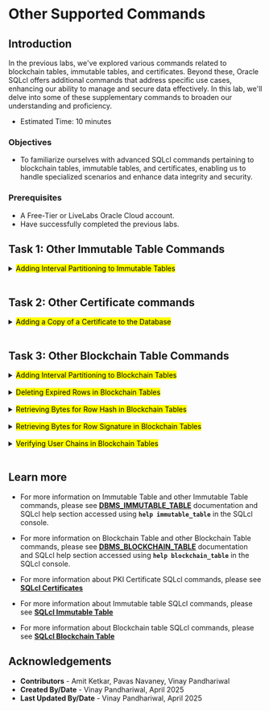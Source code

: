 # Other Supported Commands

## **Introduction**

In the previous labs, we've explored various commands related to blockchain tables, immutable tables, and certificates. Beyond these, Oracle SQLcl offers additional commands that address specific use cases, enhancing our ability to manage and secure data effectively. In this lab, we'll delve into some of these supplementary commands to broaden our understanding and proficiency.

* Estimated Time: 10 minutes

### Objectives

- To familiarize ourselves with advanced SQLcl commands pertaining to blockchain tables, immutable tables, and certificates, enabling us to handle specialized scenarios and enhance data integrity and security.

### Prerequisites

* A Free-Tier or LiveLabs Oracle Cloud account.
* Have successfully completed the previous labs.


## Task 1: Other Immutable Table Commands
<details>
<summary><mark>Adding Interval Partitioning to Immutable Tables</mark></summary>

The **`immutable_table add_interval_partitioning`** command adds interval partitioning to an existing, non-partitioned Immutable Table. This feature automatically creates partitions for new data at regular intervals based on the specified settings, streamlining data management. It is supported for **V1** and **V2 Immutable Tables** starting from database version **23ai**.

#### Usage:
<pre>
immutable_table add_interval_partitioning {OPTIONS}
</pre>

<details>
<summary>**Options:**</summary>
- **`-table_name|-tab <table_name>` (Required):** Specifies the name of the Immutable Table. The table name can be preceded by its schema name. For case-sensitive schema or table names, enclose the full name in double quotes, and individual parts in double, double quotes.
- **`-interval_number|-intnum <interval_number>` (Required):** Defines the interval for partition creation. For example, setting `1` creates a partition every 1 unit of the specified frequency.
- **`-interval_frequency|-intfreq <interval_frequency>` (Required):** Specifies the time unit for the interval. Acceptable values are:
    - `YEAR`
    - `MONTH`
    - `DAY`
    - `HOUR`
    - `MINUTE`
- **`-first_high_timestamp|-firsthigh <first_high_timestamp>` (Required):** A timestamp specifying the upper boundary of the first partition. This timestamp determines the starting point for partition creation.
</details>
</br>

#### Key Notes:
1. This command is equivalent to the **`DBMS_IMMUTABLE_TABLE.ADD_INTERVAL_PARTITIONING`** PL/SQL procedure for programmatic operations.
2. It is only applicable to non-partitioned Immutable Tables.
3. Adding interval partitioning automates partition management, reducing manual overhead for handling large datasets.

By using the **`add_interval_partitioning`** command, you can seamlessly manage time-based data in Immutable Tables, ensuring efficient and scalable performance.
</details>
</br>


## Task 2: Other Certificate commands

<details>
<summary><mark>Adding a Copy of a Certificate to the Database</mark></summary>

The **`certificate add_copy`** command is used to copy an X.509 certificate from one pluggable database to another while retaining its original Global Unique Identifier (GUID). This ensures consistency in signature verification for Blockchain Tables across replicated or migrated environments.

#### Usage:
<pre>
certificate add_copy {OPTIONS}
</pre>

<details>
<summary>**Options:**</summary>
- **`-cert_file|-cf <cert_file>` (Required):** Specifies the X.509 certificate file to be copied into the database. This file is used for signature verification.
- **`-cert_guid|-cg <cert_guid>` (Required):** Specifies the GUID of the certificate being copied. The original GUID is preserved for consistency across databases.
- **`-username|-uname <username>` (Optional):** Specifies the database user under whose schema the certificate will be added. If omitted, the certificate is added to the current user's schema.
</details>
</br>

#### Key Notes:
1. This command is equivalent to the **`DBMS_USER_CERTS.ADD_COPY`** PL/SQL procedure.
2. The certificate GUID is preserved to maintain compatibility for verifying signatures in replicated Blockchain Tables.

By using the **`add_copy`** command, you can ensure seamless integration of certificates across pluggable databases, enabling consistent and secure signature verification in distributed environments.
</details>
</br>


## Task 3: Other Blockchain Table Commands

<details>
<summary><mark>Adding Interval Partitioning to Blockchain Tables</mark></summary>

The **`blockchain_table add_interval_partitioning`** command adds interval partitioning to an existing, non-partitioned Blockchain Table (V1 or V2). Interval partitioning automatically creates partitions based on a specified time interval, enhancing the manageability and performance of large Blockchain Tables.


#### Usage:
<pre>
blockchain_table add_interval_partitioning {OPTIONS}
</pre>

<details>
<summary>**Options:**</summary>
- **`-table_name|-tab <table_name>` (Required):** Specifies the name of the Blockchain Table to which interval partitioning will be added. Use double quotes for case-sensitive table names.
- **`-interval_number|-intnum <interval_number>` (Required):** Sets the interval value (e.g., 1, 2, 3) for partition creation.
- **`-interval_frequency|-intfreq <interval_frequency>` (Required):** Specifies the frequency for the interval. Supported values:
    - `YEAR`
    - `MONTH`
    - `DAY`
    - `HOUR`
    - `MINUTE`
- **`-first_high_timestamp|-firsthigh <first_high_timestamp>` (Required):** Specifies the upper boundary of the first partition. This timestamp determines when the initial interval ends.
</details>
</details>
</br>

<details>
<summary><mark>Deleting Expired Rows in Blockchain Tables</mark></summary>

The **`blockchain_table delete_expired_rows`** command deletes expired rows from a Blockchain Table. Expired rows are those that have surpassed the retention period defined during table creation.

#### Usage:
<pre>
blockchain_table delete_expired_rows {OPTIONS}
</pre>

<details>
<summary>**Options:**</summary>
- **`-table_name|-tab <table_name>` (Required):** Specifies the name of the Blockchain Table from which expired rows will be deleted. Use double quotes for case-sensitive table names.
- **`-before_timestamp|-before <before_timestamp>` (Optional):** Deletes rows with timestamps less than the specified value, formatted as per `NLS_SESSION_PARAMETERS`. Behavior:
    - If NULL: Deletes all expired rows in the table.
    - If older than the calculated timestamp: Deletes expired rows with timestamps less than the specified value.
    - If younger than the calculated timestamp: Deletes rows based on the retention policy.
    - Default: `NULL`.
- **`-rowcount <rowcount>` (Optional):** Specifies the number of rows deleted.
</details>
</details>
</br>


<details>
<summary><mark>Retrieving Bytes for Row Hash in Blockchain Tables</mark></summary>

The **`blockchain_table get_bytes_for_row_hash`** command retrieves the bytes of a specific row in a Blockchain Table. The output includes metadata-value pairs and column-data-value pairs in column position order, followed by the hash for the previous row in the chain. This is essential for inspecting row-specific cryptographic details.

#### Usage:
<pre>
blockchain_table get_bytes_for_row_hash {OPTIONS}
</pre>

<details>
<summary>**Options:**</summary>
- **`-table_name|-tab <table_name>` (Required):** Specifies the name of the Blockchain Table. Use double quotes for case-sensitive table names.
- **`-instance_id|-inst <instance_id>` (Optional):** Restricts the operation to rows inserted on the specified instance.
- **`-chain_id|-ch <chain_id>` (Optional):** Specifies the chain to which the row belongs. By default, Blockchain Tables have 32 chains per database instance numbered from 0 to 31.
- **`-sequence_id|-seq <sequence_id>` (Optional):** Specifies the position of the row within the chain.
- **`-data_format|-df <data_format>` (Optional, Default: `1`):** Specifies the version of the data layout for the hash. Currently, only `1` is supported.
- **`-row_data_file <row_data_file>` (Optional):** Specifies the file to save the generated row data bytes.
- **`-user_chain|-uchain <user_chain>` (Optional):** For V2 Blockchain Tables, specifies the user chain when the bytes for the cryptographic hash on the user chain are desired. Specify `NULL` for system chains.
- **`-keycol1_name|-kc1name <keycol1_name>` (Optional):** Specifies the name of the first key column.
- **`-keycol1_value|-kc1val <keycol1_value>` (Optional):** Specifies the value of the first key column.
- **`-keycol2_name|-kc2name <keycol2_name>` (Optional):** Specifies the name of the second key column (for composite keys).
- **`-keycol2_value|-kc2val <keycol2_value>` (Optional):** Specifies the value of the second key column.
- **`-keycol3_name|-kc3name <keycol3_name>` (Optional):** Specifies the name of the third key column (for composite keys).
- **`-keycol3_value|-kc3val <keycol3_value>` (Optional):** Specifies the value of the third key column.
- **`-pdb_guid <pdb_guid>` (Optional):** For V2 Blockchain Tables, specifies the GUID of the Pluggable Database (PDB) that inserted the row. Must be `NULL` for V1 Blockchain Tables.
</details>

</details>
</br>

<details>
<summary><mark>Retrieving Bytes for Row Signature in Blockchain Tables</mark></summary>

The **`blockchain_table get_bytes_for_row_signature`** command retrieves the bytes used to compute a user signature, a delegate signature, or a countersignature. The bytes returned represent the cryptographic input for the specified type of signature, enabling external validation or troubleshooting.

#### Usage:
<pre>
blockchain_table get_bytes_for_row_signature {OPTIONS}
</pre>

<details>
<summary>**Options:**</summary>
- **`-table_name|-tab <table_name>` (Required):** Specifies the name of the Blockchain Table. Use double quotes for case-sensitive table names.
- **`-instance_id|-inst <instance_id>` (Optional):** Restricts the operation to rows inserted on the specified database instance.
- **`-chain_id|-ch <chain_id>` (Optional):** Specifies the chain to which the row belongs. By default, Blockchain Tables have 32 chains per database instance numbered from 0 to 31.
- **`-sequence_id|-seq <sequence_id>` (Optional):** Specifies the position of the row within the chain.
- **`-data_format|-df <data_format>` (Optional, Default: `1`):** Specifies the version of the data layout for the hash in the row. Currently, only `1` is supported.
- **`-row_data_file <row_data_file>` (Optional):** Specifies the file to save the generated row data bytes.
- **`-keycol1_name|-kc1name <keycol1_name>` (Optional):** Specifies the name of the first key column.
- **`-keycol1_value|-kc1val <keycol1_value>` (Optional):** Specifies the value of the first key column.
- **`-keycol2_name|-kc2name <keycol2_name>` (Optional):** Specifies the name of the second key column (for composite keys).
- **`-keycol2_value|-kc2val <keycol2_value>` (Optional):** Specifies the value of the second key column.
- **`-keycol3_name|-kc3name <keycol3_name>` (Optional):** Specifies the name of the third key column (for composite keys).
- **`-keycol3_value|-kc3val <keycol3_value>` (Optional):** Specifies the value of the third key column.
- **`-pdb_guid <pdb_guid>` (Optional):** For V2 Blockchain Tables, specifies the GUID of the Pluggable Database (PDB) that inserted the row. Must be `NULL` for V1 Blockchain Tables.
- **`-type <type>` (Optional, Default: `USER`):** Specifies the type of signature bytes to retrieve. Acceptable values:
    - `USER`
    - `DELEGATE`
    - `COUNTERSIGNATURE`
</details>
</details>
</br>


<details>
<summary><mark>Verifying User Chains in Blockchain Tables</mark></summary>

The **`blockchain_table verify_user_chains`** command verifies rows associated with one or more user-defined chains in a Blockchain Table. This feature is applicable when the user chains feature is enabled during the creation of a Blockchain Table. The command ensures the integrity and authenticity of user chain data by validating hash chains and optional signatures.


#### Usage:
<pre>
blockchain_table verify_user_chains {OPTIONS}
</pre>

<details>
<summary>**Options:**</summary>
- **`-table_name|-tab <table_name>` (Required):** Specifies the name of the Blockchain Table. The name can include a schema prefix for clarity. Use double quotes for case-sensitive names.
- **`-user_chain|-uchain <user_chain>` (Required):** Specifies the name of the user-defined chain to verify.
- **`-rowcount <rowcount>` (Optional):** Outputs the number of successfully verified rows.
- **`-keycol1_value|-kc1val <key_value>` (Optional):** Specifies the value of the first key column for identifying the user chain.
- **`-keycol2_value|-kc2val <key_value>` (Optional):** Specifies the value of the second key column (for composite keys).
- **`-keycol3_value|-kc3val <key_value>` (Optional):** Specifies the value of the third key column (for composite keys).
- **`-low_timestamp|-low <low_timestamp>` (Optional):** Restricts the operation to rows created after the specified timestamp. Default is `NULL`.
- **`-high_timestamp|-high <high_timestamp>` (Optional):** Restricts the operation to rows created before the specified timestamp. Default is `NULL`.
- **`-skip_user_signature|-skipuser` (Optional):** Skips validation of user signatures if present. Default is `FALSE`.
- **`-skip_delegate_signature|-skipdlg` (Optional):** Skips validation of delegate signatures if present. Default is `FALSE`.
- **`-skip_countersignature|-skipctr` (Optional):** Skips validation of countersignatures if present. Default is `FALSE`.
- **`-pdb_guid <pdb_guid>` (Optional):** For V2 Blockchain Tables, specifies the GUID of the Pluggable Database (PDB) that inserted the row. Must be `NULL` for V1 tables.
</details>
</details>
</br>

## Learn more

* For more information on Immutable Table and other Immutable Table commands, please see **[DBMS\_IMMUTABLE\_TABLE](https://docs.oracle.com/en/database/oracle/oracle-database/23/arpls/dbms_immutable_table.html)** documentation and SQLcl help section accessed using **`help immutable_table`** in the SQLcl console.

* For more information on Blockchain Table and other Blockchain Table commands, please see **[DBMS\_BLOCKCHAIN\_TABLE](https://docs.oracle.com/en/database/oracle/oracle-database/23/arpls/dbms_blockchain_table.html)** documentation and SQLcl help section accessed using **`help blockchain_table`** in the SQLcl console.

* For more information about PKI Certificate SQLcl commands, please see **[SQLcl Certificates](https://docs.oracle.com/en/database/oracle/sql-developer-command-line/25.1/sqcug/certificate.html)**

* For more information about Immutable table SQLcl commands, please see **[SQLcl Immutable Table](https://docs.oracle.com/en/database/oracle/sql-developer-command-line/25.1/sqcug/immutable_table.html)**

* For more information about Blockchain table SQLcl commands, please see **[SQLcl Blockchain Table](https://docs.oracle.com/en/database/oracle/sql-developer-command-line/25.1/sqcug/blockchain_table.html)**

## Acknowledgements

* **Contributors** - Amit Ketkar, Pavas Navaney, Vinay Pandhariwal 
* **Created By/Date** - Vinay Pandhariwal, April 2025
* **Last Updated By/Date** - Vinay Pandhariwal, April 2025